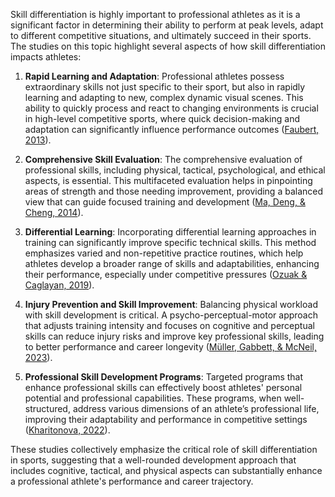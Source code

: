 Skill differentiation is highly important to professional athletes as it is a significant factor in determining their ability to perform at peak levels, adapt to different competitive situations, and ultimately succeed in their sports. The studies on this topic highlight several aspects of how skill differentiation impacts athletes:

1. **Rapid Learning and Adaptation**: Professional athletes possess extraordinary skills not just specific to their sport, but also in rapidly learning and adapting to new, complex dynamic visual scenes. This ability to quickly process and react to changing environments is crucial in high-level competitive sports, where quick decision-making and adaptation can significantly influence performance outcomes ([Faubert, 2013](https://typeset.io/papers/professional-athletes-have-extraordinary-skills-for-rapidly-4x393jp3bi)).

2. **Comprehensive Skill Evaluation**: The comprehensive evaluation of professional skills, including physical, tactical, psychological, and ethical aspects, is essential. This multifaceted evaluation helps in pinpointing areas of strength and those needing improvement, providing a balanced view that can guide focused training and development ([Ma, Deng, & Cheng, 2014](https://typeset.io/papers/fuzzy-theory-based-athletes-professional-skills-3n6ddn83xg)).

3. **Differential Learning**: Incorporating differential learning approaches in training can significantly improve specific technical skills. This method emphasizes varied and non-repetitive practice routines, which help athletes develop a broader range of skills and adaptabilities, enhancing their performance, especially under competitive pressures ([Ozuak & Caglayan, 2019](https://typeset.io/papers/differential-learning-as-an-important-factor-in-training-of-5bl1e2eaqh)).

4. **Injury Prevention and Skill Improvement**: Balancing physical workload with skill development is critical. A psycho-perceptual-motor approach that adjusts training intensity and focuses on cognitive and perceptual skills can reduce injury risks and improve key professional skills, leading to better performance and career longevity ([Müller, Gabbett, & McNeil, 2023](https://typeset.io/papers/reducing-injury-risk-and-improving-skill-how-a-psycho-7h91e05w)).

5. **Professional Skill Development Programs**: Targeted programs that enhance professional skills can effectively boost athletes' personal potential and professional capabilities. These programs, when well-structured, address various dimensions of an athlete’s professional life, improving their adaptability and performance in competitive settings ([Kharitonova, 2022](https://typeset.io/papers/the-program-for-the-development-of-athletes-professional-yusmj7sv)).

These studies collectively emphasize the critical role of skill differentiation in sports, suggesting that a well-rounded development approach that includes cognitive, tactical, and physical aspects can substantially enhance a professional athlete's performance and career trajectory.